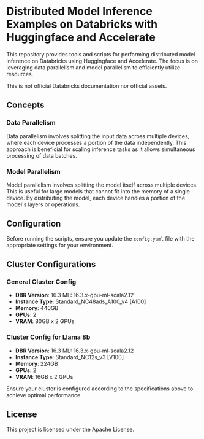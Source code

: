 # Distributed Model Inference Examples on Databricks with Huggingface and Accelerate

This repository provides tools and scripts for performing distributed model inference on Databricks using Huggingface and Accelerate. The focus is on leveraging data parallelism and model parallelism to efficiently utilize resources.

This is not official Databricks documentation nor official assets.

## Concepts

### Data Parallelism
Data parallelism involves splitting the input data across multiple devices, where each device processes a portion of the data independently. This approach is beneficial for scaling inference tasks as it allows simultaneous processing of data batches.

### Model Parallelism
Model parallelism involves splitting the model itself across multiple devices. This is useful for large models that cannot fit into the memory of a single device. By distributing the model, each device handles a portion of the model's layers or operations.

## Configuration

Before running the scripts, ensure you update the `config.yaml` file with the appropriate settings for your environment.

## Cluster Configurations

### General Cluster Config
- **DBR Version**: 16.3 ML: 16.3.x-gpu-ml-scala2.12
- **Instance Type**: Standard_NC48ads_A100_v4 [A100]
- **Memory**: 440GB
- **GPUs**: 2
- **VRAM**: 80GB x 2 GPUs

### Cluster Config for Llama 8b
- **DBR Version**: 16.3 ML: 16.3.x-gpu-ml-scala2.12
- **Instance Type**: Standard_NC12s_v3 [V100]
- **Memory**: 224GB
- **GPUs**: 2
- **VRAM**: 16GB x 2 GPUs

Ensure your cluster is configured according to the specifications above to achieve optimal performance.

## License

This project is licensed under the Apache License.